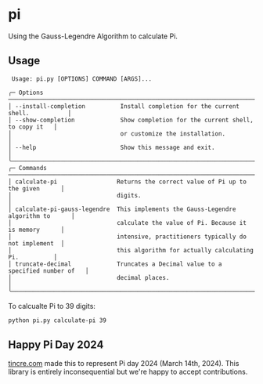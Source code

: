 # pi

Using the Gauss-Legendre Algorithm to calculate Pi.

## Usage

```
 Usage: pi.py [OPTIONS] COMMAND [ARGS]...

╭─ Options ─────────────────────────────────────────────────────────────────────────╮
│ --install-completion          Install completion for the current shell.           │
│ --show-completion             Show completion for the current shell, to copy it   │
│                               or customize the installation.                      │
│ --help                        Show this message and exit.                         │
╰───────────────────────────────────────────────────────────────────────────────────╯
╭─ Commands ────────────────────────────────────────────────────────────────────────╮
│ calculate-pi                 Returns the correct value of Pi up to the given      │
│                              digits.                                              │
│ calculate-pi-gauss-legendre  This implements the Gauss-Legendre algorithm to      │
│                              calculate the value of Pi. Because it is memory      │
│                              intensive, practitioners typically do not implement  │
│                              this algorithm for actually calculating Pi.          │
│ truncate-decimal             Truncates a Decimal value to a specified number of   │
│                              decimal places.                                      │
╰───────────────────────────────────────────────────────────────────────────────────╯
```

To calcualte Pi to 39 digits:

```bash
python pi.py calculate-pi 39
```

## Happy Pi Day 2024

[tincre.com](https://tincre.com) made this to represent Pi day 2024 (March 14th, 2024). This library is entirely inconsequential but we're happy to accept contributions.
